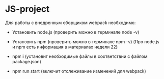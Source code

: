 # JS-project
Для работы с внедренным сборщиком webpack необходимо:

- Установить node.js (проверить можно в терминале node -v)
- Установить npm (проверить можно в терминале npm -v)
(Про node.js и npm есть информация в материалах недели 22)

- npm i (установит необходимые файлы в соответствии с файлом package.json)
- npm run start (включит отслеживание изменений для webpack)

